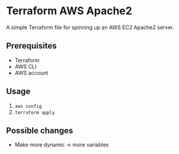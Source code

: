 # Terraform AWS Apache2
A simple Terraform file for spinning up an AWS EC2 Apache2 server.

## Prerequisites
- Terraform
- AWS CLI
- AWS account

## Usage
1. `aws config`
2. `terraform apply`

## Possible changes
- Make more dynamic -> more variables
